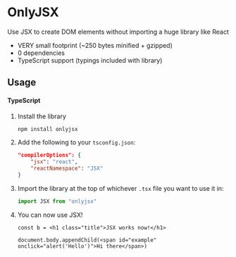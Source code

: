 # OnlyJSX
Use JSX to create DOM elements without importing a huge library like React

 - VERY small footprint (~250 bytes minified + gzipped)
 - 0 dependencies
 - TypeScript support (typings included with library)

## Usage
#### TypeScript
1. Install the library
    ```sh
    npm install onlyjsx
    ```

2. Add the following to your `tsconfig.json`: 
    ```json
    "compilerOptions": {
        "jsx": "react",
        "reactNamespace": "JSX"
    }
    ```

3. Import the library at the top of whichever `.tsx` file you want to use it in:
    ```ts
    import JSX from "onlyjsx"
    ```

4. You can now use JSX!
    ```tsx
    const b = <h1 class="title">JSX works now!</h1>

    document.body.appendChild(<span id="example" onclick="alert('Hello')">Hi there</span>)
    ```

